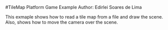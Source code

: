 #TileMap Platform Game Example
Author: Edirlei Soares de Lima

This exmaple shows how to read a tile map from a file and draw the scene. Also, shows how to move the camera over the scene.

